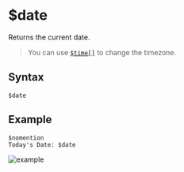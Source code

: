 # $date
Returns the current date.
> You can use [`$time[]`](.scr/time.md) to change the timezone.

## Syntax
```
$date
```

## Example
```
$nomention
Today's Date: $date
```

![example](https://user-images.githubusercontent.com/69215413/122827414-5232ba80-d2b2-11eb-8e0f-de15f7933660.png)
